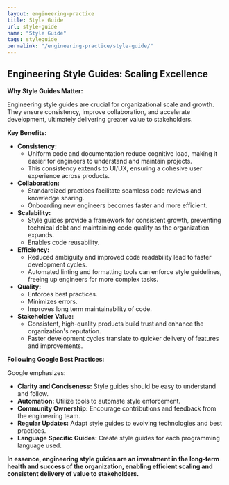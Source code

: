```yaml
---
layout: engineering-practice
title: Style Guide
url: style-guide
name: "Style Guide"
tags: styleguide
permalink: "/engineering-practice/style-guide/"
---
```

## Engineering Style Guides: Scaling Excellence

**Why Style Guides Matter:**

Engineering style guides are crucial for organizational scale and growth. They ensure consistency, improve collaboration, and accelerate development, ultimately delivering greater value to stakeholders.

**Key Benefits:**

* **Consistency:**
    * Uniform code and documentation reduce cognitive load, making it easier for engineers to understand and maintain projects.
    * This consistency extends to UI/UX, ensuring a cohesive user experience across products.
* **Collaboration:**
    * Standardized practices facilitate seamless code reviews and knowledge sharing.
    * Onboarding new engineers becomes faster and more efficient.
* **Scalability:**
    * Style guides provide a framework for consistent growth, preventing technical debt and maintaining code quality as the organization expands.
    * Enables code reusability.
* **Efficiency:**
    * Reduced ambiguity and improved code readability lead to faster development cycles.
    * Automated linting and formatting tools can enforce style guidelines, freeing up engineers for more complex tasks.
* **Quality:**
    * Enforces best practices.
    * Minimizes errors.
    * Improves long term maintainability of code.
* **Stakeholder Value:**
    * Consistent, high-quality products build trust and enhance the organization's reputation.
    * Faster development cycles translate to quicker delivery of features and improvements.

**Following Google Best Practices:**

Google emphasizes:

* **Clarity and Conciseness:** Style guides should be easy to understand and follow.
* **Automation:** Utilize tools to automate style enforcement.
* **Community Ownership:** Encourage contributions and feedback from the engineering team.
* **Regular Updates:** Adapt style guides to evolving technologies and best practices.
* **Language Specific Guides:** Create style guides for each programming language used.

**In essence, engineering style guides are an investment in the long-term health and success of the organization, enabling efficient scaling and consistent delivery of value to stakeholders.**